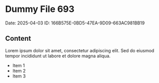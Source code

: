 # Dummy File 693

Date: 2025-04-03
ID: 166B575E-0BD5-47EA-9D09-663AC981BB19

## Content

Lorem ipsum dolor sit amet, consectetur adipiscing elit.
Sed do eiusmod tempor incididunt ut labore et dolore magna aliqua.

* Item 1
* Item 2
* Item 3

